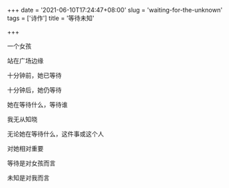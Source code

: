+++
date = '2021-06-10T17:24:47+08:00'
slug = 'waiting-for-the-unknown'
tags = ['诗作']
title = '等待未知'

+++

一个女孩

站在广场边缘

十分钟前，她已等待

十分钟后，她仍等待

她在等待什么，等待谁

我无从知晓

无论她在等待什么，这件事或这个人

对她相对重要

等待是对女孩而言

未知是对我而言
